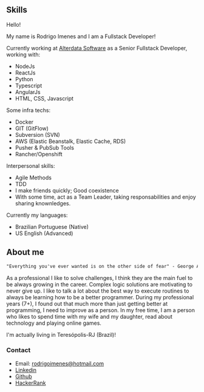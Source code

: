 ## Skills

Hello!

My name is Rodrigo Imenes and I am a Fullstack Developer!

Currently working at [Alterdata Software](https://www.alterdata.com.br/) as a Senior Fullstack Developer, working with:

- NodeJs
- ReactJs
- Python
- Typescript
- AngularJs
- HTML, CSS, Javascript

Some infra techs:

- Docker
- GIT (GitFlow)
- Subversion (SVN)
- AWS (Elastic Beanstalk, Elastic Cache, RDS)
- Pusher & PubSub Tools
- Rancher/Openshift

Interpersonal skills:

- Agile Methods
- TDD
- I make friends quickly; Good coexistence
- With some time, act as a Team Leader, taking responsabilities and enjoy sharing knownledges.

Currently my languages:

- Brazilian Portuguese (Native)
- US English (Advanced)

## About me

```markdown
"Everything you've ever wanted is on the other side of fear" - George Addair
```

As a professional I like to solve challenges, I think they are the main fuel to be always growing in the career. Complex logic solutions are motivating to never give up. I like to talk a lot about the best way to execute routines to always be learning how to be a better programmer.
During my professional years (7+), I found out that much more than just getting better at programming, I need to improve as a person.
In my free time, I am a person who likes to spend time with my wife and my daughter, read about technology and playing online games.

I'm actually living in Teresópolis-RJ (Brazil)!

### Contact

- Email: rodrigoimenes@hotmail.com
- [Linkedin](https://www.linkedin.com/in/rodrigoimenes)
- [Github](https://github.com/rodrigoimenes)
- [HackerRank](https://www.hackerrank.com/rodrigoimenes)
